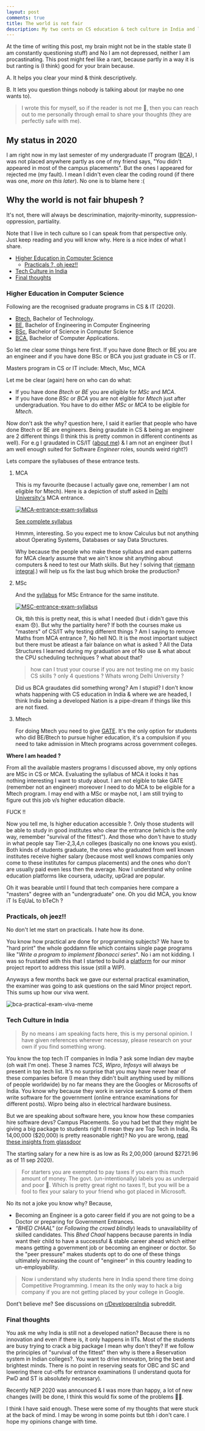 ```yaml
---
layout: post
comments: true
title: The world is not fair
description: My two cents on CS education & tech culture in India and life in general (Spoiler-It sucks).
---
```



At the time of writing this post, my brain might not be in the stable state (I am constantly questioning stuff) and No I am not depressed, neither I am procastinating.
This post might feel like a rant, because partly in a way it is but ranting is (I think) good for your brain because.

A. It helps you clear your mind & think descriptively.

B. It lets you question things nobody is talking about (or maybe no one wants to).

> I wrote this for myself, so if the reader is not me 👀, then you can reach out to me personally through email to share your thoughts (they are perfectly safe with me).


## My status in 2020

I am right now in my last semester of my undergraduate IT program ([BCA]()), I was not placed anywhere partly as one of my friend says, "You didn't appeared in most of the campus placements".
But the ones I appeared for rejected me (my fault). I mean I didn't even clear the coding round (if there was one, _more on this later_). No one is to blame here :(


## Why the world is not fair bhupesh ?

It's not, there will always be descrimination, majority-minority, suppression-oppression, partiality.

Note that I live in tech culture so I can speak from that perspective only.
Just keep reading and you will know why. Here is a nice index of what I share.

- [Higher Education in Computer Science](#higher-education-in-computer-science)
  - [Practicals ?, oh jeez!!](#practicals-oh-jeez)
- [Tech Culture in India](#tech-culture-in-india)
- [Final thoughts](#final-thoughts)



### Higher Education in Computer Science

Following are the recognised graduate programs in CS & IT (2020).

- [Btech](https://en.wikipedia.org/wiki/Bachelor_of_Technology#India), Bachelor of Technology.
- [BE](https://en.wikipedia.org/wiki/Bachelor_of_Engineering#India), Bachelor of Engineering in Computer Engineering
- [BSc](https://en.wikipedia.org/wiki/Bachelor_of_Science#India), Bachelor of Science in Computer Science
- [BCA](https://en.wikipedia.org/wiki/Bachelor_of_Computer_Application), Bachelor of Computer Applications.

So let me clear some things here first.
If you have done Btech or BE you are an engineer and if you have done BSc or BCA you just graduate in CS or IT.

Masters program in CS or IT include: Mtech, Msc, MCA

Let me be clear (again) here on who can do what:

- If you have done _Btech_ or _BE_ you are eligible for _MSc_ and _MCA_.
- If you have done _BSc_ or _BCA_ you are not elgible for _Mtech_ just after undergraduation. You have to do either _MSc_ or _MCA_ to be eligible for _Mtech_.

Now don't ask the why? question here, I said it earlier that people who have done Btech or BE are engineers.
Being graudate in CS & being an engineer are 2 different things (I think this is pretty common in different continents as well).
For e.g I graudated in CS/IT ([about me](https://bhupesh-v.github.io/about)) & I am not an engineer (but I am well enough suited for Software _Engineer_ roles, sounds weird right?)


Lets compare the syllabuses of these entrance tests.

1. MCA

	This is my favourite (because I actually gave one, remember I am not eligible for Mtech). Here is a depiction of stuff asked in [Delhi University's](http://cs.du.ac.in/) MCA entrance.

	[![MCA-entrance-exam-syllabus](https://drive.google.com/uc?export=view&id=1e7qJySMlDNGmno0_2gdeI8-t6FXeXJJo)](http://cs.du.ac.in/admission/mca/)

	[See complete syllabus](http://cs.du.ac.in/uploads/admissions/2017-18/mca/syllabus_mca_2017_2018_entrance_test.pdf)

	Hmmm, interesting.
	So you expect me to know Calculus but not anything about Operating Systems, Databases or say Data Structures.

	Why because the people who make these syllabus and exam patterns for MCA clearly assume that we ain't know shit anything about computers & need to test our Math skills. But hey ! solving that [riemann integral](https://en.wikipedia.org/wiki/Riemann_integral#:~:text=Loosely%20speaking%2C%20the%20Riemann%20integral,more%20specifically%20Riemann%2Dintegrable).) will help us fix the last bug which broke the production?

2. MSc

	And the [syllabus](http://cs.du.ac.in/uploads/admissions/2017-18/mcs/syllabus_mcs_2017_2018_entrance_test.pdf) for MSc Entrance for the same institute.

	[![MSC-entrance-exam-syllabus](https://drive.google.com/uc?export=view&id=1PPsnhI-yoNAkzsezeREKqrBttMwSO_aV)](http://cs.du.ac.in/admission/mcs/)

	Ok, tbh this is pretty neat, this is what I needed (but i didn't gave this exam 😞).
	But why the partiality here?
	If both the courses make us "masters" of CS/IT why testing different things ?
	Am I saying to remove Maths from MCA entrance ?, No hell NO. It is the most important subject but there must be atleast a fair balance on what is asked ?
	All the Data Structures I learned during my graduation are of No use & what about the CPU scheduling techniques ? what about that? 

	> how can I trust your course if you are not testing me on my basic CS skills ? only 4 questions ? Whats wrong Delhi University ?

	Did us BCA graudates did something wrong? Am I stupid?
	I don't know whats happening with CS education in India & where we are headed, I think India being a developed Nation is a pipe-dream if things like this are not fixed.


3. Mtech

	For doing Mtech you need to give [GATE](https://en.wikipedia.org/wiki/Graduate_Aptitude_Test_in_Engineering). It's the only option for students who did BE/Btech to pursue higher education, it's a compulsion if you need to take admission in Mtech programs across government colleges.


**Where I am headed ?**

From all the available masters programs I discussed above, my only options are MSc in CS or MCA. Evaluating the syllabus of MCA it looks it has nothing interesting I want to study about. I am not elgible to take GATE (remember not an engineer) moreover I need to do MCA to be eligible for a Mtech program. I may end with a MSc or maybe not, I am still trying to figure out this job v/s higher education dibacle.

FUCK !!

Now you tell me, Is higher education accessible ?. Only those students will be able to study in good institutes who clear the entrance (which is the only way, remember "survival of the fittest").
And those who don't have to study in what people say Tier-2,3,4,n colleges (basically no one knows you exist).
Both kinds of students graduate, the ones who graduated from well known institutes receive higher salary (because most well knows companies only come to these institutes for campus placements) and the ones who don't are usually paid even less then the average.
Now I understand why online education platforms like coursera, udacity, upGrad are popular.

Oh it was bearable until I found that tech companies here compare a "masters" degree with an "undergraduate" one. 
Oh you did MCA, you know iT Is EqUaL to bTeCh ?



### Practicals, oh jeez!!

No don't let me start on practicals. I hate how its done.

You know how practical are done for programming subjects?
We have to "hard print" the whole goddamn file which contains single page programs like "_Write a program to implement fibonacci series_". No i am not kidding. I was so frustated with this that I started to build a [platform](https://github.com/codeclassroom/codeclassroom) for our minor project report to address this issue (still a WIP).

Anyways a few months back we gave our external practical examination, the examiner was going to ask questions on the said Minor project report. This sums up how our viva went.

![bca-practical-exam-viva-meme](https://drive.google.com/uc?export=view&id=1LyZbEU0EuVmvZtgChsdtddRTpaUnTdD5)


### Tech Culture in India

> By no means i am speaking facts here, this is my personal opinion. I have given references wherever necessay, please research on your own if you find something wrong.

You know the top tech IT companies in India ? ask some Indian dev maybe (oh wait I'm one). These 3 names _TCS_, _Wipro_, _Infosys_ will always be present in top tech list.
It's no surprise that you may have never hear of these companies before (I mean they didn't built anything used by millions of people worldwide) by no far means they are the Googles or Microsofts of India.
You know why because they work in service sector & some of them write software for the government (online entrance examinations for different posts).
Wipro being also in electrical hardware business.

But we are speaking about software here, you know how these companies hire software devs? Campus Placements.
So you had bet that they might be giving a big package to students right (I mean they are Top Tech in India, Rs 14,00,000 ($20,000) is pretty reasonable right)?
No you are wrong, [read these insights from glassdoor](https://www.glassdoor.co.in/Salaries/india-software-developer-salary-SRCH_IL.0,5_IN115_KO6,24.htm)

The starting salary for a new hire is as low as Rs 2,00,000 (around $2721.96 as of 11 sep 2020).

> For starters you are exempted to pay taxes if you earn this much amount of money. The govt. (un-intentionally) labels you as underpaid and poor 😬. Which is pretty great right no taxes !!, but you will be a fool to flex your salary to your friend who got placed in Microsoft.

No its not a joke you know why? Because,

- Becoming an Engineer is a goto career field if you are not going to be a Doctor or preparing for Government Entrances.
- _“BHED CHAAL"_ (or _Following the crowd blindly_) leads to unavailability of skilled candidates. This _Bhed Chaal_ happens because parents in India want their child to have a successful & stable career ahead which either means getting a government job or becoming an engineer or doctor. So the "peer pressure" makes students opt to do one of these things ultimately increasing the count of "engineer" in this country leading to un-employability.

> Now i understand why students here in India spend there time doing Competitive Programming. I mean its the only way to hack a big company if you are not getting placed by your college in Google.

Dont't believe me? See discussions on [r/DevelopersIndia](https://www.reddit.com/r/developersIndia/search?q=flair%3Acareer&restrict_sr=on&sort=relevance&t=all) subreddit.

### Final thoughts

You ask me why India is still not a developed nation? Because there is no innovation and even if there is, it only happens in IITs. Most of the students are busy trying to crack a big package I mean why don't they?
If we follow the principles of "survival of the fittest" then why is there a Reservation system in Indian colleges?. You want to drive innovaton, bring the best and brightest minds. There is no point in reserving seats for OBC and SC and lowering there cut-offs for entrance examinations (I understand quota for PwD and ST is absolutely necessary).

Recently NEP 2020 was announced & I was more than happy, a lot of new changes (will) be done, I think this would fix some of the problems 🤞🏽.

I think I have said enough. These were some of my thoughts that were stuck at the back of mind. I may be wrong in some points but tbh i don't care. I hope my opinions change with time.

